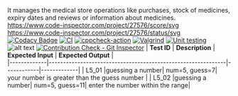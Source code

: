 It manages the medical store operations like purchases, stock of medicines, expiry dates and reviews or information about medicines.
https://www.code-inspector.com/project/27576/score/svg
https://www.code-inspector.com/project/27576/status/svg
[![Codacy Badge](https://app.codacy.com/project/badge/Grade/f737540837a349d99f99ae7699612ab3)](https://www.codacy.com/gh/Mokkarala-NagaSai-Lakshmi-Samyuktha/Stepin-Maintenance-of-pharmacy-records-/dashboard?utm_source=github.com&amp;utm_medium=referral&amp;utm_content=Mokkarala-NagaSai-Lakshmi-Samyuktha/Stepin-Maintenance-of-pharmacy-records-&amp;utm_campaign=Badge_Grade)
[![CI](https://github.com/Mokkarala-NagaSai-Lakshmi-Samyuktha/Stepin-Maintenance-of-pharmacy-records-/actions/workflows/build.yml/badge.svg)](https://github.com/Mokkarala-NagaSai-Lakshmi-Samyuktha/Stepin-Maintenance-of-pharmacy-records-/actions/workflows/build.yml)
[![cppcheck-action](https://github.com/Mokkarala-NagaSai-Lakshmi-Samyuktha/Stepin-Maintenance-of-pharmacy-records-/actions/workflows/cppcheck.yml/badge.svg)](https://github.com/Mokkarala-NagaSai-Lakshmi-Samyuktha/Stepin-Maintenance-of-pharmacy-records-/actions/workflows/cppcheck.yml)
[![Valgrind](https://github.com/Mokkarala-NagaSai-Lakshmi-Samyuktha/Stepin-Maintenance-of-pharmacy-records-/actions/workflows/Valgrind.yml/badge.svg)](https://github.com/Mokkarala-NagaSai-Lakshmi-Samyuktha/Stepin-Maintenance-of-pharmacy-records-/actions/workflows/Valgrind.yml)
[![Unit testing](https://github.com/Mokkarala-NagaSai-Lakshmi-Samyuktha/Stepin-Maintenance-of-pharmacy-records-/actions/workflows/Unittest.yml/badge.svg)](https://github.com/Mokkarala-NagaSai-Lakshmi-Samyuktha/Stepin-Maintenance-of-pharmacy-records-/actions/workflows/Unittest.yml)
![alt text](https://image.shutterstock.com/image-vector/pharmacy-pharmacist-client-counter-drugstore-260nw-1438618277.jpg)
[![Contribution Check - Git Inspector](https://github.com/Mokkarala-NagaSai-Lakshmi-Samyuktha/Stepin-Maintenance-of-pharmacy-records-/actions/workflows/gitinspector.yml/badge.svg)](https://github.com/Mokkarala-NagaSai-Lakshmi-Samyuktha/Stepin-Maintenance-of-pharmacy-records-/actions/workflows/gitinspector.yml)
| **Test ID** | **Description**                                              | **Expected Input** | **Expected Output** |   
|-------------|--------------------------------------------------------------|------------|-------------|
|  L5_01      |guessing a number| num=5, guess=7| your number is greater than the guess number | 
|  L5_02      |guessing a number| num=5, guess=11| enter the number within the range| 

